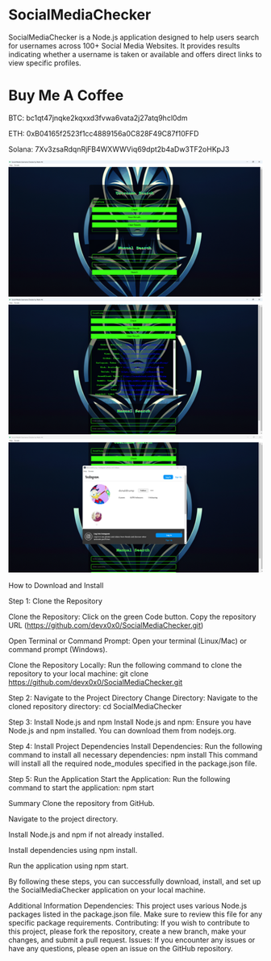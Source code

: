 # SocialMediaChecker

SocialMediaChecker is a Node.js application designed to help users search for usernames across 100+ Social Media Websites. It provides results indicating whether a username is taken or available and offers direct links to view specific profiles.


# Buy Me A Coffee 

BTC: bc1qt47jnqke2kqxxd3fvwa6vata2j27atq9hcl0dm

ETH: 0xB04165f2523f1cc4889156a0C828F49C87f10FFD

Solana: 7Xv3zsaRdqnRjFB4WXWWViq69dpt2b4aDw3TF2oHKpJ3



![Screenshot of SocialMediaChecker](screenshot.png)
![Screenshot of SocialMediaChecker](screenshot2.png)
![Screenshot of SocialMediaChecker](screenshot3.png)


How to Download and Install


Step 1: Clone the Repository


Clone the Repository:
Click on the green Code button.
Copy the repository URL (https://github.com/devx0x0/SocialMediaChecker.git)


Open Terminal or Command Prompt:
Open your terminal (Linux/Mac) or command prompt (Windows).


Clone the Repository Locally:
Run the following command to clone the repository to your local machine:
git clone https://github.com/devx0x0/SocialMediaChecker.git


Step 2: Navigate to the Project Directory
Change Directory:
Navigate to the cloned repository directory:
cd SocialMediaChecker


Step 3: Install Node.js and npm
Install Node.js and npm:
Ensure you have Node.js and npm installed. You can download them from nodejs.org.


Step 4: Install Project Dependencies
Install Dependencies:
Run the following command to install all necessary dependencies:
npm install
This command will install all the required node_modules specified in the package.json file.


Step 5: Run the Application
Start the Application:
Run the following command to start the application:
npm start



Summary
Clone the repository from GitHub.

Navigate to the project directory.

Install Node.js and npm if not already installed.

Install dependencies using npm install.

Run the application using npm start.

By following these steps, you can successfully download, install, and set up the SocialMediaChecker application on your local machine.

Additional Information
Dependencies: This project uses various Node.js packages listed in the package.json file. Make sure to review this file for any specific package requirements.
Contributing: If you wish to contribute to this project, please fork the repository, create a new branch, make your changes, and submit a pull request.
Issues: If you encounter any issues or have any questions, please open an issue on the GitHub repository.
